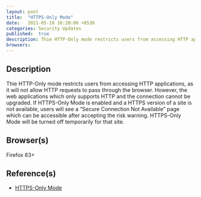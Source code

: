```yaml
---
layout: post
title:  "HTTPS-Only Mode"
date:   2021-05-18 16:20:06 +0530
categories: Security Updates
published:	true 
description: Thie HTTP-Only mode restricts users from accessing HTTP applications, as it will not allow HTTP requests to pass through the browser. However, the web applications which only supports HTTP and the connection cannot be upgraded. If HTTPS-Only Mode is enabled and a HTTPS version of a site is not available, users will see a “Secure Connection Not Available” page which can be accessible after accepting the risk warning. HTTPS-Only Mode will be turned off temporarily for that site.
browsers: 
---
```


## Description 
Thie HTTP-Only mode restricts users from accessing HTTP applications, as it will not allow HTTP requests to pass through the browser. However, the web applications which only supports HTTP and the connection cannot be upgraded. If HTTPS-Only Mode is enabled and a HTTPS version of a site is not available, users will see a “Secure Connection Not Available” page which can be accessible after accepting the risk warning. HTTPS-Only Mode will be turned off temporarily for that site.

## Browser(s) 
Firefox 83+

## Reference(s)
* [HTTPS-Only Mode](https://blog.mozilla.org/security/2020/11/17/firefox-83-introduces-https-only-mode/)